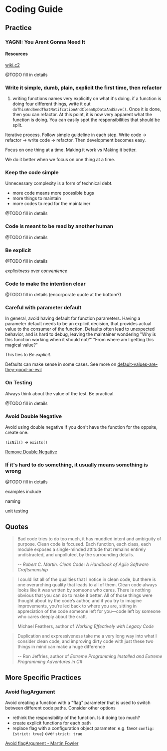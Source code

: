 # Coding Guide

## Practice

### YAGNI: You Arent Gonna Need It

#### Resources

[wiki.c2](http://wiki.c2.com/?YouArentGonnaNeedIt) 

@TODO fill in details

### Write it simple, dumb, plain, explicit the first time, then refactor

1. writing functions names very explicitly on what it's doing. if a function is doing four different things, write it out `doThisAndSendThatNotifcationAndCleanUpDataAndSave()`. Once it is done, then you can refactor. At this point, it is now very apparent what the function is doing. You can easily spot the responsibilities that should be split.

Iterative process. Follow simple guideline in each step. Write code -> refactor -> write code -> refactor. Then development becomes easy.

Focus on one thing at a time. Making it work vs Making it better.

We do it better when we focus on one thing at a time.

### Keep the code simple

Unnecessary complexity is a form of technical debt.
  - more code means more poossible bugs
  - more things to maintain
  - more codes to read for the maintainer

@TODO fill in details

### Code is meant to be read by another human

@TODO fill in details

### Be explicit

@TODO fill in details

*explicitness* over *convenience*

### Code to make the intention clear

@TODO fill in details (encorporate quote at the bottom?)

### Careful with parameter default

In general, avoid having default for function parameters.
Having a parameter default needs to be an explicit decision, that provides actual value to the consumer of the function.
Defaults often lead to unexpected behavior, and is hard to debug, leaving the maintainer wondering "Why is this function working when it should not?" "From where am I getting this magical value?"

This ties to *Be explicit*.

Defaults can make sense in some cases. See more on [default-values-are-they-good-or-evil](https://softwareengineering.stackexchange.com/questions/63908/default-values-are-they-good-or-evil)

### On Testing

Always think about the value of the test. Be practical.

@TODO fill in details

### Avoid Double Negative

Avoid using double negative
If you don't have the function for the oppsite, create one.

`!isNil()` -> `exists()`

[Remove Double Negative](https://www.refactoring.com/catalog/removeDoubleNegative.html)

### If it's hard to do something, it usually means something is wrong

@TODO fill in details

examples include

naming

unit testing

## Quotes

> Bad code tries to do
too much, it has muddled intent and ambiguity of purpose. Clean code is focused. Each
function, each class, each module exposes a single-minded attitude that remains entirely
undistracted, and unpolluted, by the surrounding details.
>
> -- <cite>Robert C. Martin. *Clean Code: A Handbook of Agile Software Craftsmanship*</cite>

> I could list all of the qualities that I notice in
clean code, but there is one overarching quality
that leads to all of them. Clean code always
looks like it was written by someone who cares.
There is nothing obvious that you can do to
make it better. All of those things were thought
about by the code’s author, and if you try to
imagine improvements, you’re led back to
where you are, sitting in appreciation of the
code someone left for you—code left by someone
who cares deeply about the craft.
>
> Michael Feathers, author of *Working Effectively with Legacy Code*

> Duplication and expressiveness take me a very long way into what I consider clean
code, and improving dirty code with just these two things in mind can make a huge difference
>
> -- Ron Jeffries, author of *Extreme Programming Installed and Extreme Programming Adventures in C#*

## More Specific Practices

### Avoid flagArgument

Avoid creating a function with a "flag" parameter that is used to switch between different code paths. Consider other options
  - rethink the responsibility of the function. Is it doing too much?
  - create explicit functions for each path
  - replace flag with a configuration object parameter. e.g. favor `config: {strict: true}` over `strict: true`

[Avoid flagArgument - Martin Fowler](https://www.martinfowler.com/bliki/FlagArgument.html)
